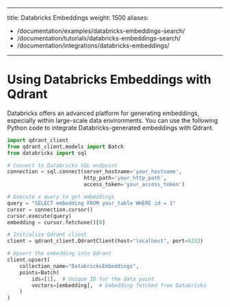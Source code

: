 
---
title: Databricks Embeddings
weight: 1500
aliases:
  - /documentation/examples/databricks-embeddings-search/
  - /documentation/tutorials/databricks-embeddings-search/
  - /documentation/integrations/databricks-embeddings/
---

# Using Databricks Embeddings with Qdrant

Databricks offers an advanced platform for generating embeddings, especially within large-scale data environments. You can use the following Python code to integrate Databricks-generated embeddings with Qdrant.

```python
import qdrant_client
from qdrant_client.models import Batch
from databricks import sql

# Connect to Databricks SQL endpoint
connection = sql.connect(server_hostname='your_hostname',
                         http_path='your_http_path',
                         access_token='your_access_token')

# Execute a query to get embeddings
query = "SELECT embedding FROM your_table WHERE id = 1"
cursor = connection.cursor()
cursor.execute(query)
embedding = cursor.fetchone()[0]

# Initialize Qdrant client
client = qdrant_client.QdrantClient(host="localhost", port=6333)

# Upsert the embedding into Qdrant
client.upsert(
    collection_name="DatabricksEmbeddings",
    points=Batch(
        ids=[1],  # Unique ID for the data point
        vectors=[embedding],  # Embedding fetched from Databricks
    )
)
```
